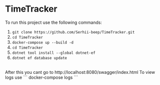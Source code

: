# TimeTracker
To run this project use the following commands:
1. ``` git clone https://github.com/Serhii-beep/TimeTracker.git ```
2. ``` cd TimeTracker ```
3. ``` docker-compose up --build -d ```
4. ``` cd TimeTracker ```
5. ``` dotnet tool install --global dotnet-ef ```
6. ``` dotnet ef database update ```
<br>
After this you cant go to http://localhost:8080/swagger/index.html
To view logs use ``` docker-compose logs ```
